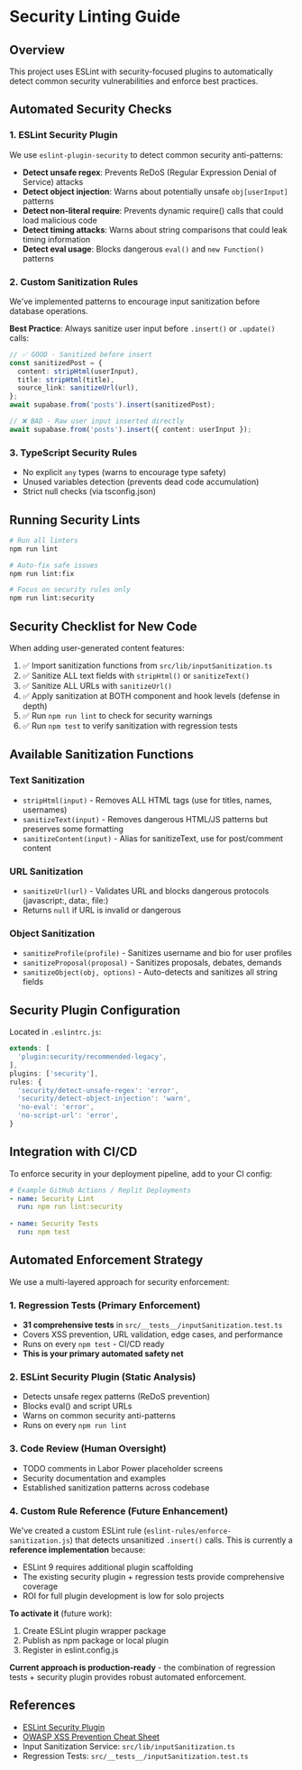 # Security Linting Guide

## Overview
This project uses ESLint with security-focused plugins to automatically detect common security vulnerabilities and enforce best practices.

## Automated Security Checks

### 1. ESLint Security Plugin
We use `eslint-plugin-security` to detect common security anti-patterns:

- **Detect unsafe regex**: Prevents ReDoS (Regular Expression Denial of Service) attacks
- **Detect object injection**: Warns about potentially unsafe `obj[userInput]` patterns
- **Detect non-literal require**: Prevents dynamic require() calls that could load malicious code
- **Detect timing attacks**: Warns about string comparisons that could leak timing information
- **Detect eval usage**: Blocks dangerous `eval()` and `new Function()` patterns

### 2. Custom Sanitization Rules
We've implemented patterns to encourage input sanitization before database operations.

**Best Practice**: Always sanitize user input before `.insert()` or `.update()` calls:

```typescript
// ✅ GOOD - Sanitized before insert
const sanitizedPost = {
  content: stripHtml(userInput),
  title: stripHtml(title),
  source_link: sanitizeUrl(url),
};
await supabase.from('posts').insert(sanitizedPost);

// ❌ BAD - Raw user input inserted directly
await supabase.from('posts').insert({ content: userInput });
```

### 3. TypeScript Security Rules
- No explicit `any` types (warns to encourage type safety)
- Unused variables detection (prevents dead code accumulation)
- Strict null checks (via tsconfig.json)

## Running Security Lints

```bash
# Run all linters
npm run lint

# Auto-fix safe issues
npm run lint:fix

# Focus on security rules only
npm run lint:security
```

## Security Checklist for New Code

When adding user-generated content features:

1. ✅ Import sanitization functions from `src/lib/inputSanitization.ts`
2. ✅ Sanitize ALL text fields with `stripHtml()` or `sanitizeText()`
3. ✅ Sanitize ALL URLs with `sanitizeUrl()`
4. ✅ Apply sanitization at BOTH component and hook levels (defense in depth)
5. ✅ Run `npm run lint` to check for security warnings
6. ✅ Run `npm test` to verify sanitization with regression tests

## Available Sanitization Functions

### Text Sanitization
- `stripHtml(input)` - Removes ALL HTML tags (use for titles, names, usernames)
- `sanitizeText(input)` - Removes dangerous HTML/JS patterns but preserves some formatting
- `sanitizeContent(input)` - Alias for sanitizeText, use for post/comment content

### URL Sanitization
- `sanitizeUrl(url)` - Validates URL and blocks dangerous protocols (javascript:, data:, file:)
- Returns `null` if URL is invalid or dangerous

### Object Sanitization
- `sanitizeProfile(profile)` - Sanitizes username and bio for user profiles
- `sanitizeProposal(proposal)` - Sanitizes proposals, debates, demands
- `sanitizeObject(obj, options)` - Auto-detects and sanitizes all string fields

## Security Plugin Configuration

Located in `.eslintrc.js`:

```javascript
extends: [
  'plugin:security/recommended-legacy',
],
plugins: ['security'],
rules: {
  'security/detect-unsafe-regex': 'error',
  'security/detect-object-injection': 'warn',
  'no-eval': 'error',
  'no-script-url': 'error',
}
```

## Integration with CI/CD

To enforce security in your deployment pipeline, add to your CI config:

```yaml
# Example GitHub Actions / Replit Deployments
- name: Security Lint
  run: npm run lint:security
  
- name: Security Tests
  run: npm test
```

## Automated Enforcement Strategy

We use a multi-layered approach for security enforcement:

### 1. **Regression Tests** (Primary Enforcement)
- **31 comprehensive tests** in `src/__tests__/inputSanitization.test.ts`
- Covers XSS prevention, URL validation, edge cases, and performance
- Runs on every `npm test` - CI/CD ready
- **This is your primary automated safety net**

### 2. **ESLint Security Plugin** (Static Analysis)
- Detects unsafe regex patterns (ReDoS prevention)
- Blocks eval() and script URLs
- Warns on common security anti-patterns
- Runs on every `npm run lint`

### 3. **Code Review** (Human Oversight)
- TODO comments in Labor Power placeholder screens
- Security documentation and examples
- Established sanitization patterns across codebase

### 4. **Custom Rule Reference** (Future Enhancement)
We've created a custom ESLint rule (`eslint-rules/enforce-sanitization.js`) that detects unsanitized `.insert()` calls. This is currently a **reference implementation** because:
- ESLint 9 requires additional plugin scaffolding
- The existing security plugin + regression tests provide comprehensive coverage
- ROI for full plugin development is low for solo projects

**To activate it** (future work):
1. Create ESLint plugin wrapper package
2. Publish as npm package or local plugin
3. Register in eslint.config.js

**Current approach is production-ready** - the combination of regression tests + security plugin provides robust automated enforcement.

## References

- [ESLint Security Plugin](https://github.com/eslint-community/eslint-plugin-security)
- [OWASP XSS Prevention Cheat Sheet](https://cheatsheetseries.owasp.org/cheatsheets/Cross_Site_Scripting_Prevention_Cheat_Sheet.html)
- Input Sanitization Service: `src/lib/inputSanitization.ts`
- Regression Tests: `src/__tests__/inputSanitization.test.ts`
